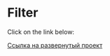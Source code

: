 # Filter

Click on the link below:

[Ссылка на развернутый проект](https://sonic-wave.github.io/ra-16-filter/)
